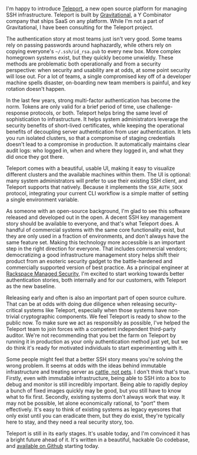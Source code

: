 <!--
.. title: Introducing Teleport
.. slug: introducing-teleport
.. date: 2016-03-12 09:35:56 UTC-08:00
.. tags: private,security
.. category:
.. link:
.. description: Teleport is modern SSH infrastructure management.
.. type: text
-->

I'm happy to introduce [Teleport][teleport], a new open source platform for
managing SSH infrastructure. Teleport is built by [Gravitational][grav], a Y
Combinator company that ships SaaS on any platform. While I'm not a part of
Gravitational, I have been consulting for the Teleport project.

The authentication story at most teams just isn't very good. Some teams rely
on passing passwords around haphazardly, while others rely on copying
everyone's `~/.ssh/id_rsa.pub` to every new box. More complex homegrown
systems exist, but they quickly become unwieldy. These methods are problematic
both operationally and from a security perspective: when security and
usability are at odds, at some point security will lose out. For a lot of
teams, a single compromised key off of a developer machine spells disaster,
on-boarding new team members is painful, and key rotation doesn't happen.

In the last few years, strong multi-factor authentication has become the
norm. Tokens are only valid for a brief period of time, use challenge-response
protocols, or both. Teleport helps bring the same level of sophistication to
infrastructure. It helps system administrators leverage the security benefits
of short-lived certificates, while keeping the operational benefits of
decoupling server authentication from user authentication. It lets you run
isolated clusters, so that a compromise of staging credentials doesn't lead to
a compromise in production. It automatically maintains clear audit logs: who
logged in, when and where they logged in, and what they did once they got
there.

Teleport comes with a beautiful, usable UI, making it easy to visualize
different clusters and the available machines within them. The UI is optional:
many system administrators will prefer to use their existing SSH client, and
Teleport supports that natively.  Because it implements the `SSH_AUTH_SOCK`
protocol, integrating your current CLI workflow is a simple matter of setting
a single environment variable.

As someone with an open-source background, I'm glad to see this software
released and developed out in the open. A decent SSH key management story
should be available to everyone, and that's what Teleport does. A handful of
commercial systems with the same core functionality exist, but they are only
used in a fraction of environments, and don't always have the same feature
set. Making this technology more accessible is an important step in the right
direction for everyone. That includes commercial vendors; democratizing a good
infrastructure management story helps shift their product from an esoteric
security gadget to the battle-hardened and commercially supported version of
best practice. As a principal engineer at [Rackspace Managed Security][rms],
I'm excited to start working towards better authentication stories, both
internally and for our customers, with Teleport as the new baseline.

Releasing early and often is also an important part of open source
culture. That can be at odds with doing due diligence when releasing
security-critical systems like Teleport, especially when those systems have
non-trivial cryptographic components. We feel Teleport is ready to show to the
public now. To make sure we act as responsibly as possible, I've helped the
Teleport team to join forces with a competent independent third-party
auditor. We're not recommending that you bet the farm on Teleport by running
it in production as your only authentication method just yet, but we do think
it's ready for motivated individuals to start experimenting with it.

Some people might feel that a better SSH story means you're solving the wrong
problem. It seems at odds with the ideas behind immutable infrastructure and
treating server as [cattle, not pets][cattle]. I don't think that's
true. Firstly, even with immutable infrastructure, being able to SSH into a
box to debug and monitor is still incredibly important. Being able to rapidly
deploy a bunch of fixed images quickly may be good, but you still have to know
what to fix first. Secondly, existing systems don't always work that way. It
may not be possible, let alone economically rational, to "port" them
effectively. It's easy to think of existing systems as legacy eyesores that
only exist until you can eradicate them, but they do exist, they're typically
here to stay, and they need a real security story, too.

Teleport is still in its early stages. It's usable today, and I'm convinced it
has a bright future ahead of it. It's written in a beautiful, hackable Go
codebase, and [available on Github][teleport] starting today.

[teleport]: https://github.com/gravitational/teleport
[grav]: http://www.gravitational.com/
[rms]: https://www.rackspace.com/security/
[cattle]: https://blog.engineyard.com/2014/pets-vs-cattle

